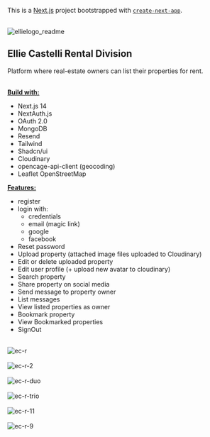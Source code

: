 This is a [Next.js](https://nextjs.org/) project bootstrapped with [`create-next-app`](https://github.com/vercel/next.js/tree/canary/packages/create-next-app).<br /><br />

![ellielogo_readme](https://github.com/Noud63/elliecastelli-rental/assets/38325801/3a7a410e-86b3-4b53-a6e6-37f6ccb7b2b1)

## Ellie Castelli Rental Division<br/>
Platform where real-estate owners can list their properties for rent.<br /><br />

<ins>**Build with:**<ins><br />
* Next.js 14
* NextAuth.js
* OAuth 2.0 
* MongoDB 
* Resend 
* Tailwind 
* Shadcn/ui 
* Cloudinary
* opencage-api-client (geocoding) 
* Leaflet OpenStreetMap<br />

<ins>**Features:**</ins><br/>

* register
* login with:
    * credentials
    * email (magic link)
    * google
    * facebook
* Reset password
* Upload property (attached image files uploaded to Cloudinary)
* Edit or delete uploaded property
* Edit user profile (+ upload new avatar to cloudinary)
* Search property
* Share property on social media 
* Send message to property owner
* List messages 
* View listed properties as owner
* Bookmark property
* View Bookmarked properties
* SignOut
<br /><br />


![ec-r](https://github.com/Noud63/elliecastelli-rental/assets/38325801/db131ced-cc98-4914-8b62-5b62bffd2530)<br /><br />
![ec-r-2](https://github.com/Noud63/elliecastelli-rental/assets/38325801/80da09b9-d206-44b4-9198-3114f393d99a)<br /><br />
![ec-r-duo](https://github.com/Noud63/elliecastelli-rental/assets/38325801/2d20eaf5-0d89-4f7d-a1da-534f1387c499)<br /><br />
![ec-r-trio](https://github.com/Noud63/elliecastelli-rental/assets/38325801/aa20a1dd-a1e9-48fe-995d-993fa9523695)<br /><br />
![ec-r-11](https://github.com/user-attachments/assets/b5524ad7-024d-437a-b0d1-6d37275c3f54)<br /><br />
![ec-r-9](https://github.com/Noud63/elliecastelli-rental/assets/38325801/4399728a-9afb-4cca-a106-3d782c62f2a8)
